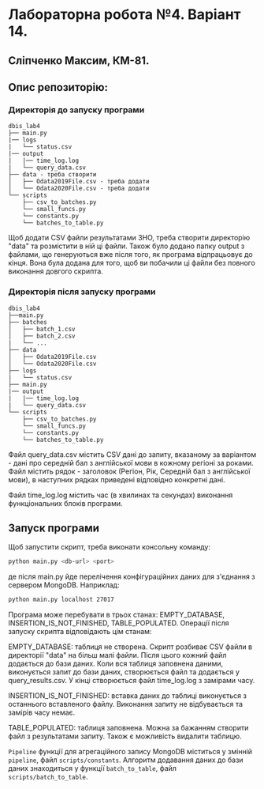 # Лабораторна робота №4. Варіант 14.
## Сліпченко Максим, КМ-81.
## Опис репозиторію:

### Директорія до запуску програми
```
dbis_lab4
├── main.py
|── logs
|   └── status.csv
|── output
|   |── time_log.log
|   └── query_data.csv
├── data - треба створити
│   ├── Odata2019File.csv - треба додати
│   └── Odata2020File.csv - треба додати
└── scripts
    ├── csv_to_batches.py
    └── small_funcs.py
    └── constants.py
    └── batches_to_table.py
```
Щоб додати CSV файли результатами ЗНО, треба створити директорію "data" та розмістити в ній ці файли.
Також було додано папку output з файлами, що генеруються вже після того, як програма відпрацьовує до кінця. Вона була додана для того, щоб ви побачили ці файли без повного виконання довгого скрипта.
### Директорія після запуску програми
```
dbis_lab4
├──main.py
├── batches
│   ├── batch_1.csv
│   ├── batch_2.csv
|   └── ...
├── data
│   ├── Odata2019File.csv
│   └── Odata2020File.csv
├── logs
|   └── status.csv
├── main.py
|── output
|   |── time_log.log
|   └── query_data.csv
└── scripts
    ├── csv_to_batches.py
    └── small_funcs.py
    └── constants.py
    └── batches_to_table.py
```
Файл query_data.csv містить CSV дані до запиту, вказаному за варіантом - дані про середній бал з англійської мови в кожному регіоні за роками. Файл містить рядок - заголовок (Регіон, Рік, Середній бал з англійської мови), в наступних рядках приведені відповідно конкретні дані.

Файл time_log.log містить час (в хвилинах та секундах) виконання функціональних блоків програми.
## Запуск програми

Щоб запустити скрипт, треба виконати консольну команду:

```bash
python main.py <db-url> <port>
```
де після main.py йде перелічення конфігураційних даних для з'єднання з сервером MongoDB. Наприклад: 
```bash
python main.py localhost 27017
```

Програма може перебувати в трьох станах: EMPTY_DATABASE, INSERTION_IS_NOT_FINISHED, TABLE_POPULATED. Операції після запуску скрипта відповідають цім станам:

EMPTY_DATABASE: таблиця не створена. Скрипт розбиває CSV файли в директорії "data" на більш малі файли. Після цього кожний файл додається до бази даних. Коли вся таблиця заповнена даними, виконується запит до бази даних, створюється файл та додається у query_results.csv. У кінці створюється файл time_log.log з замірами часу.

INSERTION_IS_NOT_FINISHED: вставка даних до таблиці виконується з останнього вставленого файлу. Виконання запиту не відбувається та замірів часу немає.

TABLE_POPULATED: таблиця заповнена. Можна за бажанням створити файл з результатами запиту. Також є можливість видалити таблицю.

```Pipeline``` функції для агрегаційного запису MongoDB міститься у змінній ```pipeline```, файл ```scripts/constants```.
Алгоритм додавання даних до бази даних знаходиться у функції ```batch_to_table```, файл ```scripts/batch_to_table```.
